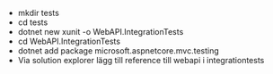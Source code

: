 - mkdir tests
- cd tests
- dotnet new xunit -o WebAPI.IntegrationTests
- cd WebAPI.IntegrationTests
- dotnet add package microsoft.aspnetcore.mvc.testing
- Via solution explorer lägg till reference till webapi i integrationtests
